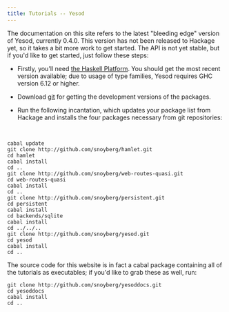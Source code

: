 ```yaml
---
title: Tutorials -- Yesod
---
```

The documentation on this site refers to the latest "bleeding edge" version of Yesod, currently 0.4.0. This version has not been released to Hackage yet, so it takes a bit more work to get started. The API is not yet stable, but if you'd like to get started, just follow these steps:

* Firstly, you'll need [the Haskell Platform](http://hackage.haskell.org/platform/). You should get the most recent version available; due to usage of type families, Yesod requires GHC version 6.12 or higher.

* Download [git](http://git-scm.com/) for getting the development versions of the packages.

* Run the following incantation, which updates your package list from Hackage and installs the four packages necessary from git repositories:

&nbsp;

    cabal update
    git clone http://github.com/snoyberg/hamlet.git
    cd hamlet
    cabal install
    cd ..
    git clone http://github.com/snoyberg/web-routes-quasi.git
    cd web-routes-quasi
    cabal install
    cd ..
    git clone http://github.com/snoyberg/persistent.git
    cd persistent
    cabal install
    cd backends/sqlite
    cabal install
    cd ../../..
    git clone http://github.com/snoyberg/yesod.git
    cd yesod
    cabal install
    cd ..

The source code for this website is in fact a cabal package containing all of the tutorials as executables; if you'd like to grab these as well, run:

    git clone http://github.com/snoyberg/yesoddocs.git
    cd yesoddocs
    cabal install
    cd ..
